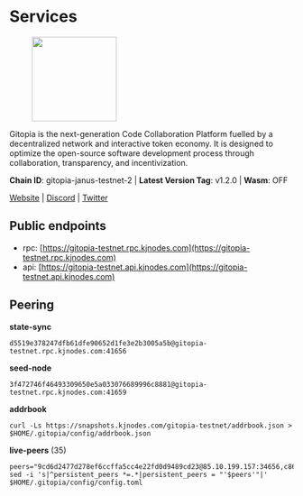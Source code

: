 # Services

<figure><img src="https://raw.githubusercontent.com/kj89/testnet_manuals/main/pingpub/logos/gitopia.png" width="150" alt=""><figcaption></figcaption></figure>

Gitopia is the next-generation Code Collaboration Platform fuelled by  a decentralized network and interactive token economy. It is designed  to optimize the open-source software development process through  collaboration, transparency, and incentivization.

**Chain ID**: gitopia-janus-testnet-2 | **Latest Version Tag**: v1.2.0 | **Wasm**: OFF

[Website](https://gitopia.com/) | [Discord](https://discord.gg/hFTXCGNYDZ) | [Twitter](https://twitter.com/gitopiaDAO)


## Public endpoints

* rpc: [https://gitopia-testnet.rpc.kjnodes.com](https://gitopia-testnet.rpc.kjnodes.com)
* api: [https://gitopia-testnet.api.kjnodes.com](https://gitopia-testnet.api.kjnodes.com)

## Peering

**state-sync**

```
d5519e378247dfb61dfe90652d1fe3e2b3005a5b@gitopia-testnet.rpc.kjnodes.com:41656
```

**seed-node**

```
3f472746f46493309650e5a033076689996c8881@gitopia-testnet.rpc.kjnodes.com:41659
```

**addrbook**
```
curl -Ls https://snapshots.kjnodes.com/gitopia-testnet/addrbook.json > $HOME/.gitopia/config/addrbook.json
```

**live-peers** (35)
```
peers="9cd6d2477d278ef6ccffa5cc4e22fd0d9489cd23@85.10.199.157:34656,c865b9d2e12a2388746aa69dda076db984e74c3f@104.248.249.197:26656,6ea375302fdd319ef64e013f469e286faf739da8@213.239.207.165:20086,f9b892ea2e8ed8aa83f7b98e7e47371c23b01924@213.239.207.175:36656,1fee6e7fd077911abab93739f6bf13c62dedbf20@178.62.204.49:26656,c0e48b5f3ab79c24f1594f5a0d67a7a3f717882a@91.223.3.144:26456,61d2b313e2adc9d7990944f8ab5a6f9ecf08084f@65.21.122.171:16656,67e839cff368a20c9b7a1390b739d3538866b0b6@65.21.134.202:26356,d5519e378247dfb61dfe90652d1fe3e2b3005a5b@65.109.68.190:41656,fb0a1c5dbc329b1b0ae3dac6776df4eb5f2072f6@79.137.248.142:26656,921348b18868c83bfc5375fc9860bb28aaaf0d0e@38.242.238.229:26656,5c2c2b27e1824097d4f5dc7a581a8d615923e76f@185.252.235.110:41656,09538ba6159f454a17d76501c59e23bad6fc9d3d@85.190.246.67:26656,3bcba60fe08bb6ce59abc19b84cf58e7c915e0ed@193.46.243.243:656,ad33cf22f96e43448798686ed0f7428b8fdacf5b@5.161.90.174:656,c5135fa9a85fed11a54395df5d5df3c4262d99f1@185.245.183.241:26656,6ce7f9ea8e3019c50057f4eb2a0ed55e8eedf874@194.50.0.44:26656,f0b8227e40f25eaec0e25b9e91ca199d2d9a1ecb@167.86.94.177:656,31099d763305ead833b84c28b142ecbfd3628a64@85.190.246.250:41656,996e783f3df1e83e0886eac6c7dc4af451e87fc5@95.165.89.222:24136,2f0484f05aa2d58d91aa21ea7cb9ce81c2e207ea@85.239.240.187:26656,c820e754c56b5455d64ab7685730c44a936d0833@154.38.165.129:26656,74172b8befdca6a86ea200f764c343aa71aff792@178.62.120.239:656,04a4a968f62223ba4a4c498551e89cb8408008be@149.102.152.103:41656,0d9ac8fe7f638dab077fcc448061685f168c0600@146.190.57.222:26656,926b47f8d786e544ec3a9200c61b5b04729a9d57@199.175.98.127:41656,73de34b1d08fdd58b5a5c0ec6d2560310c1ebe90@38.242.151.86:26656,91bf3eb973595dd4621ccf5853e5ac78c48058da@194.163.180.77:656,be9e23be59ab8c9fa5cdde380264f8cab888140c@165.227.38.130:26656,5f045d143cdf9ac78821e848cb10f9c861f5e272@89.117.56.126:24256,4ceba74efb843cf10926a9ec757e4e2081d71e92@207.244.226.183:656,0eb70bf5e2403694109f9bba184570074c2dfdd5@38.242.235.255:26656,3b7845f8c8361c2f2de742473cd891c6e8cdeabf@83.171.249.159:656,3989c44e8af3427b22a71a94185e85df99d450b4@149.102.158.188:41656,74a4bbfbf4d1ca9852d10f3a97e4d012c62aec9e@146.190.102.111:41656"
sed -i 's|^persistent_peers *=.*|persistent_peers = "'$peers'"|' $HOME/.gitopia/config/config.toml
```
